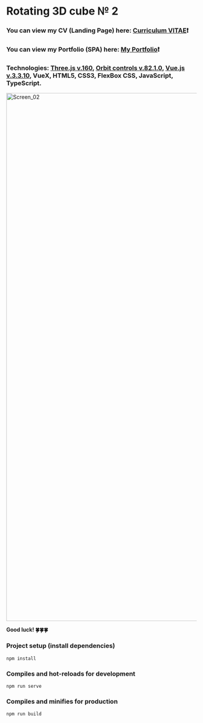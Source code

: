 # Rotating 3D cube № 2 #
### You can view my CV (Landing Page) here: [Curriculum VITAE](https://zorger27.github.io)❗️ ###
### You can view my Portfolio (SPA) here: [My Portfolio](https://Zorin.Expert)❗️ ###
### Technologies: [Three.js v.160](https://github.com/mrdoob/three.js/releases), [Orbit controls v.82.1.0](https://threejs.org/docs/#examples/en/controls/OrbitControls), [Vue.js v.3.3.10](https://v3.ru.vuejs.org), VueX, HTML5, CSS3, FlexBox CSS, JavaScript, TypeScript. ###
<img width="1393" alt="Screen_02" src="https://github.com/Zorger27/Vue-Threejs-2/assets/30940416/9c46dbcf-1165-4c9d-b52f-40927ae8a09e">

  __Good luck! 🍀🍀🍀__

### Project setup (install dependencies)
```
npm install
```

### Compiles and hot-reloads for development
```
npm run serve
```

### Compiles and minifies for production
```
npm run build
```
